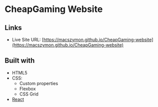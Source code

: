 # CheapGaming Website

## Links

- Live Site URL: [https://macszymon.github.io/CheapGaming-website](https://macszymon.github.io/CheapGaming-website)

## Built with

- HTML5
- CSS:
  - Custom properties
  - Flexbox
  - CSS Grid
- [React](https://reactjs.org/)